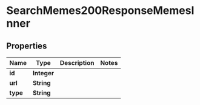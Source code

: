 

# SearchMemes200ResponseMemesInner

## Properties

Name | Type | Description | Notes
------------ | ------------- | ------------- | -------------
**id** | **Integer** |  | 
**url** | **String** |  | 
**type** | **String** |  | 




